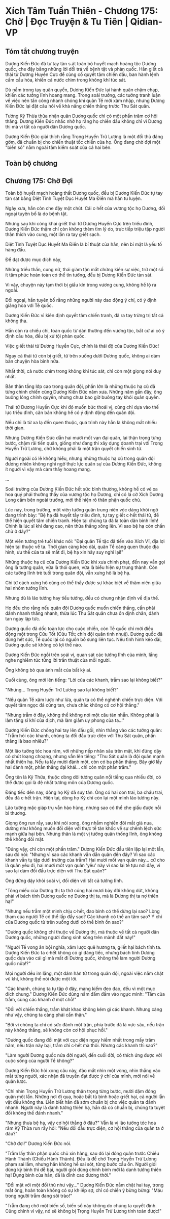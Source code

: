 # Xích Tâm Tuần Thiên - Chương 175: Chờ | Đọc Truyện & Tu Tiên | Qidian-VP



## Tóm tắt chương truyện

Dương Kiến Đức đã tự tay tàn s.át toàn bộ huyết mạch hoàng tộc Dương quốc, che đậy bằng những lời dối trá về bệnh tật và phản quốc. Hắn giết cả thái tử Dương Huyền Cực để củng cố quyết tâm chiến đấu, ban hành lệnh cấm cầu hòa, khiến cả nước chìm trong không khí túc sát.

Dù nắm trong tay quân quyền, Dương Kiến Đức lại hành quân chậm chạp, khiến các tướng lĩnh hoang mang. Trong soái trướng, các tướng tranh luận về việc nên tấn công nhanh chóng khi quân Tề mới xâm nhập, nhưng Dương Kiến Đức lại đặt câu hỏi về khả năng chiến thắng trước Thu Sát quân.

Tướng Kỷ Thừa thừa nhận quân Dương quốc chỉ có một phần trăm cơ hội thắng. Dương Kiến Đức nhắc nhở họ rằng họ chiến đấu không chỉ vì Dương thị mà vì tất cả người dân Dương quốc.

Dương Kiến Đức giải thích rằng Trọng Huyền Trử Lương là một đối thủ đáng gờm, đã chuẩn bị cho chiến thuật tốc chiến của họ. Ông đang chờ đợi một "biến số" nằm ngoài tầm kiểm soát của cả hai bên.


## Toàn bộ chương

## Chương 175: Chờ Đợi

Toàn bộ huyết mạch hoàng thất Dương quốc, đều bị Dương Kiến Đức tự tay tàn sát bằng Diệt Tình Tuyệt Dục Huyết Ma Điển mà hắn tu luyện.

Ngày xưa, hắn còn che đậy một chút. Cái c·hết của vương tộc họ Dương, đối ngoại tuyên bố là do bệnh tật.

Nhưng sau khi công khai g·iết thái tử Dương Huyền Cực trên triều đình, Dương Kiến Đức thậm chí còn không thèm tìm lý do, trực tiếp triệu tập người thân thích vào cung, một lần ra tay g·iết sạch.

Diệt Tình Tuyệt Dục Huyết Ma Điển là bí thuật của hắn, nên bí mật là yếu tố hàng đầu.

Để đạt được mục đích này,

Những triều thần, cung nữ, thái giám tận mắt chứng kiến sự việc, trừ một số ít tâm phúc hoàn toàn có thể tin tưởng, đều bị Dương Kiến Đức tàn sát.

Vì vậy, chuyện này tạm thời bị giấu kín trong vương cung, không hề lộ ra ngoài.

Đối ngoại, hắn tuyên bố rằng những người này dao động ý chí, có ý định giảng hòa với Tề quốc.

Dương Kiến Đức vì kiên định quyết tâm chiến tranh, đã ra tay trừng trị tất cả không tha.

Hắn còn ra chiếu chỉ, toàn quốc từ dân thường đến vương tộc, bất cứ ai có ý định cầu hòa, đều bị xử tội phản quốc.

Việc g·iết thái tử Dương Huyền Cực, chính là thái độ của Dương Kiến Đức!

Ngay cả thái tử còn bị g·iết, từ trên xuống dưới Dương quốc, không ai dám bàn chuyện hòa bình nữa.

Nhất thời, cả nước chìm trong không khí túc sát, chỉ còn một giọng nói duy nhất.

Bản thân tầng lớp cao trong quân đội, phần lớn là những thuộc hạ cũ đã từng chinh chiến cùng Dương Kiến Đức năm xưa. Những năm gần đây, ông buông lỏng chính quyền, nhưng chưa bao giờ buông tay khỏi quân quyền.

Thái tử Dương Huyền Cực khi đó muốn bức thoái vị, cũng chỉ dựa vào thế lực triều đình, căn bản không hề có ý định động đến quân đội.

Nếu chỉ là từ xa lạ đến quen thuộc, quá trình này hẳn là không mất nhiều thời gian.

Nhưng Dương Kiến Đức dẫn hai mươi mốt vạn đại quân, lại thận trọng từng bước, chậm rãi tiến quân, giống như đang thi xây dựng doanh trại với Trọng Huyền Trử Lương, chứ không phải là một trận quyết chiến sinh tử.

Người ngoài có lẽ không hiểu, nhưng những thuộc hạ cũ trong quân đội đương nhiên không nghi ngờ thực lực quân sự của Dương Kiến Đức, không ít người vì vậy mà cảm thấy hoang mang.

...

Soái trướng của Dương Kiến Đức hết sức bình thường, không hề có vẻ xa hoa quý phái thường thấy của vương tộc họ Dương, chỉ có lá cờ Xích Dương Long cắm bên ngoài trướng, mới thể hiện rõ thân phận quốc chủ.

Lúc này, trong trướng, một viên tướng quân trung niên vóc dáng khôi ngô đang trình bày: "Bệ hạ đã huyết tẩy triều đình, tự tay g·iết c·hết thái tử, để thể hiện quyết tâm chiến tranh. Hiện tại chúng ta đã là toàn dân binh lính! Chính là lúc sĩ khí đang cao, nên thừa thắng xông lên. Vì sao bệ hạ còn chần chừ ở đây?"

Một viên tướng trẻ tuổi khác nói: "Đại quân Tề tặc đã tiến vào Xích Vĩ, địa lợi hiện tại thuộc về ta. Thời gian càng kéo dài, quân Tề càng quen thuộc địa hình, ưu thế của ta sẽ mất đi, bệ hạ xin hãy suy nghĩ lại!"

Những thuộc hạ cũ của Dương Kiến Đức khi xưa chinh phạt, đến nay vẫn gọi ông là tướng quân, vừa là thói quen, vừa là biểu hiện sự trung thành. Còn các tướng lĩnh trẻ tuổi trong quân đội, vẫn xưng hô là bệ hạ.

Chỉ từ cách xưng hô cũng có thể thấy được sự khác biệt về thâm niên giữa hai nhóm tướng lĩnh.

Nhưng dù là lão tướng hay tiểu tướng, đều có chung nhận định về địa thế.

Họ đều cho rằng nếu quân đội Dương quốc muốn chiến thắng, cần phải đánh nhanh thắng nhanh, thừa lúc Thu Sát quân chưa ổn định chân, đánh tan ngay lập tức.

Dương quốc đã dốc toàn lực cho cuộc chiến, còn Tề quốc chỉ mới điều động một trong Cửu Tốt (Cửu Tốt: chín đội quân tinh nhuệ). Dương quốc đã dùng hết sức, Tề quốc lại có nguồn bổ sung liên tục. Nếu tình hình kéo dài, Dương quốc sẽ không có lợi thế nào.

Dương Kiến Đức ngồi trên soái vị, quan sát các tướng lĩnh của mình, lắng nghe nghiêm túc từng lời trần thuật của mỗi người.

Ông không bỏ qua ánh mắt của bất kỳ ai.

Cuối cùng, ông mới lên tiếng: "Lời của các khanh, trẫm sao lại không biết?"

"Nhưng... Trọng Huyền Trử Lương sao lại không biết?"

"Nếu quân Tề xâm lược như lửa, quân ta có thể nghênh chiến trực diện. Với quyết tâm ngọc đá cùng tan, chưa chắc không có cơ hội thắng."

"Nhưng trẫm ở đây, không thể không nói một câu tàn nhẫn. Không phải là làm tăng sĩ khí của địch, mà làm giảm uy phong của ta..."

Dương Kiến Đức chống hai tay lên đầu gối, nhìn thẳng vào các tướng quân: "Trẫm hỏi các khanh, chúng ta đối đầu trực diện với Thu Sát quân, phần thắng là bao nhiêu?"

Một lão tướng tóc hoa râm, với những nếp nhăn sâu trên mặt, khi đứng dậy có chút loạng choạng, nhưng vẫn lên tiếng: "Thu Sát quân là đội quân mạnh nhất thiên hạ. Nếu ta lấy mười đánh một, còn có ba phần thắng. Bây giờ lấy hai đánh một, phần thắng đại khái... chỉ còn một phần trăm."

Ông tên là Kỷ Thừa, thuộc dòng dõi tướng quân nổi tiếng qua nhiều đời, có thể được gọi là đệ nhất tướng môn của Dương quốc.

Đáng tiếc đến nay, dòng họ Kỷ đã suy tàn. Ông có hai con trai, ba cháu trai, đều đã c·hết trận. Hiện tại, dòng họ Kỷ chỉ còn lại một mình lão tướng này.

Lão tướng mặc giáp trụ vẫn hào hùng, nhưng sao có thể che giấu được nỗi bi thương.

Giọng ông run rẩy, sau khi nói xong, ông nhắm nghiền đôi mắt già nua, dường như không muốn đối diện với thực tế tàn khốc về sự chênh lệch sức mạnh giữa hai bên. Nhưng thân là một vị tướng quân thống lĩnh, ông không thể không đối mặt.

"Đúng vậy, chỉ còn một phần trăm." Dương Kiến Đức đầu tiên lặp lại một lần, sau đó nói: "Nhưng vì sao các khanh vẫn dẫn quân đến đây? Vì sao các khanh vẫn tụ tập dưới trướng của trẫm? Hai mươi mốt vạn quân này... cứ cho là quân yếu đi, hai mươi mốt vạn quân 'yếu' này vì sao lại tề tựu nơi đây, vì sao lại dám đối đầu trực diện với Thu Sát quân?"

Ông đứng dậy khỏi soái vị, đối diện với tất cả tướng lĩnh.

"Tông miếu của Dương thị ta thờ cúng hai mươi bảy đời không dứt, không phải vì bách tính Dương quốc nợ Dương thị ta, mà là Dương thị ta nợ thiên hạ!"

"Nhưng nếu trẫm một mình chịu c·hết, đao binh có thể dừng lại sao? Lòng tham của người Tề có thể lấp đầy sao? Các khanh có thể an tâm sao? Ý chí của Dương quốc từ trên xuống dưới có thể bình ổn sao?"

"Dương quốc không chỉ thuộc về Dương thị, mà thuộc về tất cả người dân Dương quốc, những người đang sinh sống trên mảnh đất này!"

"Người Tề vong ân bội nghĩa, xâm lược quê hương ta, g·iết hại bách tính ta. Dương Kiến Đức ta c·hết không có gì đáng tiếc, nhưng bách tính Dương quốc dựa vào cái gì mà mất đi Dương quốc, không thể làm người Dương quốc nữa!?"

Mọi người đều im lặng, một đám hán tử trong quân đội, ngoài việc nắm chặt vũ khí, không thể nói được một lời.

"Các khanh, chúng ta tụ tập ở đây, mang kiếm đeo đao, đều vì một mục đích chung." Dương Kiến Đức dùng nắm đấm đấm vào ngực mình: "Tâm của trẫm, cùng các khanh ở một chỗ!"

"Đối với chiến thắng, trẫm khát khao không kém gì các khanh. Nhưng càng như vậy, chúng ta càng phải cẩn thận."

"Bởi vì chúng ta chỉ có sức đánh một trận, phía trước đã là vực sâu, nếu trận này không thắng, sẽ không còn cơ hội phục hồi."

"Dương quốc đang đối mặt với cục diện nguy hiểm nhất trong mấy trăm năm, nếu trận này bại, trẫm chỉ c·hết mà thôi. Nhưng các khanh thì sao?"

"Làm người Dương quốc nửa đời người, đến cuối đời, có thích ứng được với cuộc sống của người Tề không?"

Dương Kiến Đức hỏi xong câu này, đảo mắt nhìn một vòng, nhìn thẳng vào mắt từng người, xác nhận đã truyền đạt được ý chí của mình, mới nói về quân lược.

"Chỉ nhìn Trọng Huyền Trử Lương thận trọng từng bước, mười dặm đóng quân một lần. Những nơi đi qua, hoặc bắt tù binh hoặc g·iết hại, cả người lẫn vật đều không tha. Liền biết hắn đã sớm chuẩn bị cho việc quân ta đánh nhanh. Người này là danh tướng thiên hạ, hắn đã có chuẩn bị, chúng ta tuyệt đối không thể đánh nhanh."

"Nhưng thưa bệ hạ, vậy cơ hội thắng ở đâu?" Vẫn là vị lão tướng tóc hoa râm Kỷ Thừa run rẩy hỏi: "Nếu đối đầu trực diện, cơ hội thắng của quân ta ở đâu?"

"Chờ đợi!" Dương Kiến Đức nói.

"Trẫm lấy thân phận quốc chủ xin hàng, sau đó lại đóng quân trước Chiếu Hành Thành (Chiếu Hành Thành). Đều là để chờ Trọng Huyền Trử Lương phạm sai lầm, nhưng hắn không hề sai sót, từng bước cầu ổn. Người giỏi dùng kỳ binh thì dễ bại, người giỏi dùng chính binh mới là danh tướng thiên hạ! Dụng binh của hắn, đã là đỉnh cao đương thời."

"Đối mặt với một đối thủ như vậy..." Dương Kiến Đức nắm chặt hai tay, trong mắt ông, hoàn toàn không có sự kh·iếp sợ, chỉ có chiến ý bừng bừng: "Máu trong người trẫm đang sôi trào!"

"Trẫm đang chờ một biến số, biến số này không do chúng ta quyết định. Cũng chính vì vậy, nó sẽ không bị Trọng Huyền Trử Lương tính toán được!"